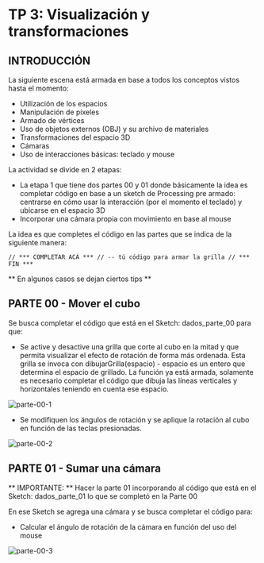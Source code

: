 # TP 3: Visualización y transformaciones
## INTRODUCCIÓN
La siguiente escena está armada en base a todos los conceptos vistos hasta el momento:
- Utilización de los espacios
- Manipulación de píxeles
- Armado de vértices
- Uso de objetos externos (OBJ) y su archivo de materiales
- Transformaciones del espacio 3D
- Cámaras
- Uso de interacciones básicas: teclado y mouse

La actividad se divide en 2 etapas:
- La etapa 1 que tiene dos partes 00 y 01 donde básicamente la idea es completar código en base a un sketch de Processing pre armado: centrarse en cómo usar la interacción (por el momento el teclado) y ubicarse en el espacio 3D
- Incorporar una cámara propia con movimiento en base al mouse

La idea es que completes el código en las partes que se indica de la siguiente manera:

``// *** COMPLETAR ACÁ ***
// -- tú código para armar la grilla
// *** FIN ***``

** En algunos casos se dejan ciertos tips **

## PARTE 00 - Mover el cubo

Se busca completar el código que está en el Sketch: dados_parte_00 para que:
- Se active y desactive una grilla que corte al cubo en la mitad y que permita visualizar el efecto de rotación de forma más ordenada. Esta grilla se invoca con dibujarGrilla(espacio) - espacio es un entero que determina el espacio de grillado. La función ya está armada, solamente es necesario completar el código que dibuja las líneas verticales y horizontales teniendo en cuenta ese espacio.

![parte-00-1](https://user-images.githubusercontent.com/13876286/133911230-3c7e7786-7092-4513-85c2-a5db999d4f62.gif)


- Se modifiquen los ángulos de rotación y se aplique la rotación al cubo en función de las teclas presionadas.

![parte-00-2](https://user-images.githubusercontent.com/13876286/133911257-8ec19404-ed64-4f85-a79b-dbc5cb47a2e4.gif)


## PARTE 01 - Sumar una cámara

** IMPORTANTE: ** Hacer la parte 01 incorporando al código que está en el Sketch: dados_parte_01 lo que se completó en la Parte 00

En ese Sketch se agrega una cámara y se busca completar el código para:
- Calcular el ángulo de rotación de la cámara en función del uso del mouse


![parte-00-3](https://user-images.githubusercontent.com/13876286/133911294-5293ee6a-a8b1-433d-8cb0-3d626246f370.gif)


